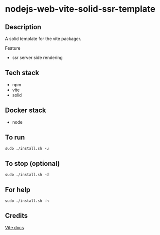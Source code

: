 # nodejs-web-vite-solid-ssr-template

## Description
A solid template for the vite packager.

Feature
- ssr server side rendering

## Tech stack
- npm
- vite
- solid

## Docker stack
- node

## To run
`sudo ./install.sh -u`

## To stop (optional)
`sudo ./install.sh -d`

## For help
`sudo ./install.sh -h`

## Credits
[Vite docs](https://vitejs.dev/guide/)